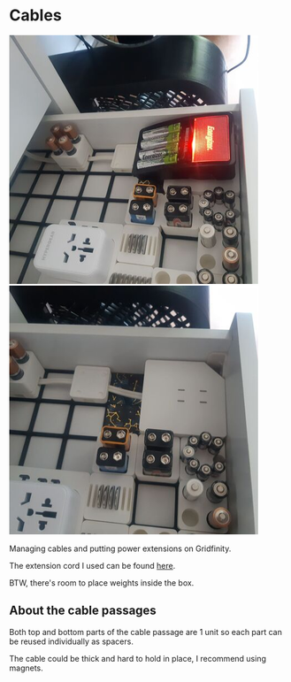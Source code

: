# Cables

![preview](./resources/preview1.jpg) ![preview](./resources/preview2.jpg)

Managing cables and putting power extensions on Gridfinity.

The extension cord I used can be found [here](https://www.canadiantire.ca/en/pdp/noma-6-ft-7-in-16-2-light-duty-extension-cord-with-3-outlets-white-0522412p.html?rq=extension+cord).

BTW, there's room to place weights inside the box.

## About the cable passages

Both top and bottom parts of the cable passage are 1 unit so each part can be reused individually as spacers.

The cable could be thick and hard to hold in place, I recommend using magnets.
